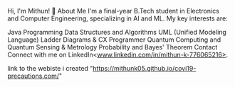 Hi, I'm Mithun! 👋
About Me
I'm a final-year B.Tech student in Electronics and Computer Engineering, specializing in AI and ML. My key interests are:

Java Programming
Data Structures and Algorithms
UML (Unified Modeling Language)
Ladder Diagrams & CX Programmer
Quantum Computing and Quantum Sensing & Metrology
Probability and Bayes' Theorem
Contact
Connect with me on LinkedIn<www.linkedin.com/in/mithun-k-776065216>.

link to the webiste i created "https://mithunk05.github.io/covi19-precautions.com/"
